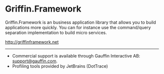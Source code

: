 Griffin.Framework
=================

Griffin.Framework is an business application library that allows you to build applications more quickly. You can for instance use the command/query separation implementation to build micro services.

http://griffinframework.net

-----------------------------------------------

* Commercial support is available through Gauffin Interactive AB: support@gauffin.com.
* Profiling tools provided by JetBrains (DotTrace)

